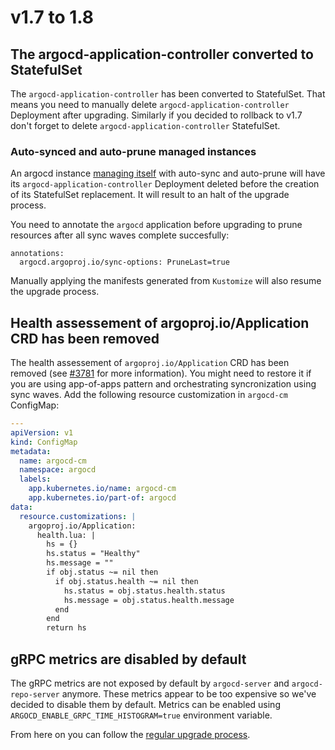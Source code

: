 # v1.7 to 1.8

## The argocd-application-controller converted to StatefulSet

The `argocd-application-controller` has been converted to StatefulSet. That means you need to manually delete `argocd-application-controller` Deployment after upgrading.
Similarly if you decided to rollback to v1.7 don't forget to delete `argocd-application-controller` StatefulSet.

### Auto-synced and auto-prune managed instances

An argocd instance [managing itself](../declarative-setup.md#manage-argo-cd-using-argo-cd) with auto-sync and auto-prune will have its `argocd-application-controller` Deployment deleted before the creation of its StatefulSet replacement.
It will result to an halt of the upgrade process.

You need to annotate the `argocd` application before upgrading to prune resources after all sync waves complete succesfully:
```
annotations:
  argocd.argoproj.io/sync-options: PruneLast=true
```

Manually applying the manifests generated from `Kustomize` will also resume the upgrade process.

## Health assessement of argoproj.io/Application CRD has been removed

The health assessement of `argoproj.io/Application` CRD has been removed (see [#3781](https://github.com/argoproj/argo-cd/issues/3781) for more information).
You might need to restore it if you are using app-of-apps pattern and orchestrating syncronization using sync waves. Add the following resource customization in
`argocd-cm` ConfigMap:

```yaml
---
apiVersion: v1
kind: ConfigMap
metadata:
  name: argocd-cm
  namespace: argocd
  labels:
    app.kubernetes.io/name: argocd-cm
    app.kubernetes.io/part-of: argocd
data:
  resource.customizations: |
    argoproj.io/Application:
      health.lua: |
        hs = {}
        hs.status = "Healthy"
        hs.message = ""
        if obj.status ~= nil then
          if obj.status.health ~= nil then
            hs.status = obj.status.health.status
            hs.message = obj.status.health.message
          end
        end
        return hs
```

## gRPC metrics are disabled by default

The gRPC metrics are not exposed by default by `argocd-server` and `argocd-repo-server` anymore. These metrics appear
to be too expensive so we've decided to disable them by default. Metrics can be enabled using
`ARGOCD_ENABLE_GRPC_TIME_HISTOGRAM=true` environment variable.  

From here on you can follow the [regular upgrade process](./overview.md).